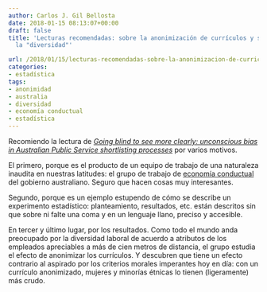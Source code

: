 ```yaml
---
author: Carlos J. Gil Bellosta
date: 2018-01-15 08:13:07+00:00
draft: false
title: 'Lecturas recomendadas: sobre la anonimización de currículos y su impacto en
  la "diversidad"'

url: /2018/01/15/lecturas-recomendadas-sobre-la-anonimizacion-de-curriculos-y-su-impacto-en-la-diversidad/
categories:
- estadística
tags:
- anonimidad
- australia
- diversidad
- economía conductual
- estadística
---
```


Recomiendo la lectura de [_Going blind to see more clearly: unconscious bias in Australian Public Service shortlisting processes_](https://pmc.gov.au/sites/default/files/publications/BETA-report-going-blind-to-see-more%20clearly.pdf) por varios motivos.

El primero, porque es el producto de un equipo de trabajo de una naturaleza inaudita en nuestras latitudes: el grupo de trabajo de [economía conductual](https://es.wikipedia.org/wiki/Econom%C3%ADa_conductual) del gobierno australiano. Seguro que hacen cosas muy interesantes.

Segundo, porque es un ejemplo estupendo de cómo se describe un experimento estadístico: planteamiento, resultados, etc. están descritos sin que sobre ni falte una coma y en un lenguaje llano, preciso y accesible.

En tercer y último lugar, por los resultados. Como todo el mundo anda preocupado por la diversidad laboral de acuerdo a atributos de los empleados apreciables a más de cien metros de distancia, el grupo estudia el efecto de anonimizar los currículos. Y descubren que tiene un efecto contrario al aspirado por los criterios morales imperantes hoy en día: con un currículo anonimizado, mujeres y minorías étnicas lo tienen (ligeramente) más crudo.
